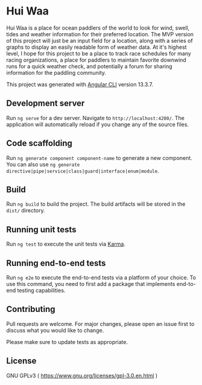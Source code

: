 # Hui Waa

Hui Waa is a place for ocean paddlers of the world to look for wind, swell, tides and weather information for their preferred location.  The MVP version of this project will just be an input field for a location, along with a series of graphs to display an easily readable form of weather data.  At it's highest level, I hope for this project to be a place to track race schedules for many racing organizations, a place for paddlers to maintain favorite downwind runs for a quick weather check, and potentially a forum for sharing information for the paddling community.

This project was generated with [Angular CLI](https://github.com/angular/angular-cli) version 13.3.7.

## Development server

Run `ng serve` for a dev server. Navigate to `http://localhost:4200/`. The application will automatically reload if you change any of the source files.

## Code scaffolding

Run `ng generate component component-name` to generate a new component. You can also use `ng generate directive|pipe|service|class|guard|interface|enum|module`.

## Build

Run `ng build` to build the project. The build artifacts will be stored in the `dist/` directory.

## Running unit tests

Run `ng test` to execute the unit tests via [Karma](https://karma-runner.github.io).

## Running end-to-end tests

Run `ng e2e` to execute the end-to-end tests via a platform of your choice. To use this command, you need to first add a package that implements end-to-end testing capabilities.

## Contributing
Pull requests are welcome. For major changes, please open an issue first to discuss what you would like to change.

Please make sure to update tests as appropriate.

## License

GNU GPLv3 ( https://www.gnu.org/licenses/gpl-3.0.en.html )